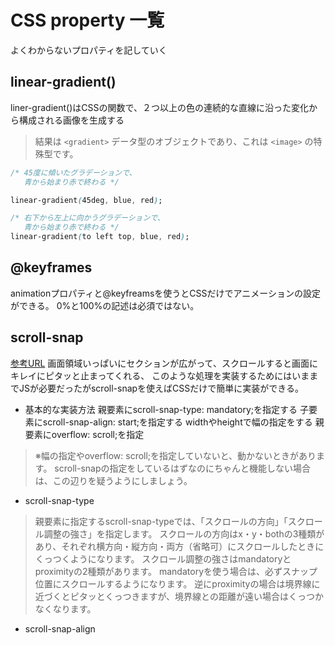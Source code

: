 # CSS property 一覧

よくわからないプロパティを記していく

## linear-gradient()

liner-gradient()はCSSの関数で、２つ以上の色の連続的な直線に沿った変化から構成される画像を生成する
>結果は `<gradient>` データ型のオブジェクトであり、これは `<image>` の特殊型です。

```css
/* 45度に傾いたグラデーションで、
   青から始まり赤で終わる */

linear-gradient(45deg, blue, red);

/* 右下から左上に向かうグラデーションで、
   青から始まり赤で終わる */
linear-gradient(to left top, blue, red);
```

## @keyframes

animationプロパティと@keyfreamsを使うとCSSだけでアニメーションの設定ができる。
0%と100%の記述は必須ではない。


## scroll-snap

[参考URL](https://webrandum.net/css-scroll-snap/)
画面領域いっぱいにセクションが広がって、スクロールすると画面にキレイにピタッと止まってくれる、
このような処理を実装するためにはいままでJSが必要だったがscroll-snapを使えばCSSだけで簡単に実装ができる。

- 基本的な実装方法
親要素にscroll-snap-type: mandatory;を指定する
子要素にscroll-snap-align: start;を指定する
widthやheightで幅の指定をする
親要素にoverflow: scroll;を指定
>※幅の指定やoverflow: scroll;を指定していないと、動かないときがあります。
>scroll-snapの指定をしているはずなのにちゃんと機能しない場合は、この辺りを疑うようにしましょう。

- scroll-snap-type

>親要素に指定するscroll-snap-typeでは、「スクロールの方向」「スクロール調整の強さ」を指定します。
>スクロールの方向はx・y・bothの3種類があり、それぞれ横方向・縦方向・両方（省略可）にスクロールしたときにくっつくようになります。
>スクロール調整の強さはmandatoryとproximityの2種類があります。
>mandatoryを使う場合は、必ずスナップ位置にスクロールするようになります。
>逆にproximityの場合は境界線に近づくとピタッとくっつきますが、境界線との距離が遠い場合はくっつかなくなります。

- scroll-snap-align
